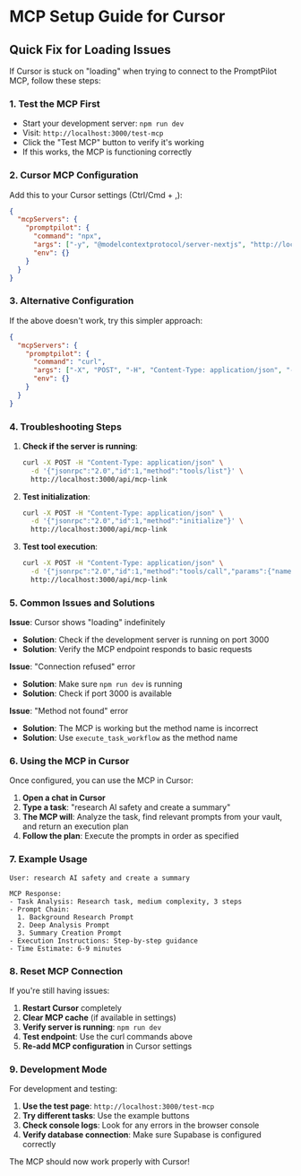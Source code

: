 # MCP Setup Guide for Cursor

## Quick Fix for Loading Issues

If Cursor is stuck on "loading" when trying to connect to the PromptPilot MCP, follow these steps:

### 1. **Test the MCP First**
- Start your development server: `npm run dev`
- Visit: `http://localhost:3000/test-mcp`
- Click the "Test MCP" button to verify it's working
- If this works, the MCP is functioning correctly

### 2. **Cursor MCP Configuration**

Add this to your Cursor settings (Ctrl/Cmd + ,):

```json
{
  "mcpServers": {
    "promptpilot": {
      "command": "npx",
      "args": ["-y", "@modelcontextprotocol/server-nextjs", "http://localhost:3000/api/mcp-link"],
      "env": {}
    }
  }
}
```

### 3. **Alternative Configuration**

If the above doesn't work, try this simpler approach:

```json
{
  "mcpServers": {
    "promptpilot": {
      "command": "curl",
      "args": ["-X", "POST", "-H", "Content-Type: application/json", "-d", "{\"jsonrpc\":\"2.0\",\"id\":1,\"method\":\"tools/list\"}", "http://localhost:3000/api/mcp-link"],
      "env": {}
    }
  }
}
```

### 4. **Troubleshooting Steps**

1. **Check if the server is running**:
   ```bash
   curl -X POST -H "Content-Type: application/json" \
     -d '{"jsonrpc":"2.0","id":1,"method":"tools/list"}' \
     http://localhost:3000/api/mcp-link
   ```

2. **Test initialization**:
   ```bash
   curl -X POST -H "Content-Type: application/json" \
     -d '{"jsonrpc":"2.0","id":1,"method":"initialize"}' \
     http://localhost:3000/api/mcp-link
   ```

3. **Test tool execution**:
   ```bash
   curl -X POST -H "Content-Type: application/json" \
     -d '{"jsonrpc":"2.0","id":1,"method":"tools/call","params":{"name":"execute_task_workflow","arguments":{"task":"test"}}}' \
     http://localhost:3000/api/mcp-link
   ```

### 5. **Common Issues and Solutions**

**Issue**: Cursor shows "loading" indefinitely
- **Solution**: Check if the development server is running on port 3000
- **Solution**: Verify the MCP endpoint responds to basic requests

**Issue**: "Connection refused" error
- **Solution**: Make sure `npm run dev` is running
- **Solution**: Check if port 3000 is available

**Issue**: "Method not found" error
- **Solution**: The MCP is working but the method name is incorrect
- **Solution**: Use `execute_task_workflow` as the method name

### 6. **Using the MCP in Cursor**

Once configured, you can use the MCP in Cursor:

1. **Open a chat in Cursor**
2. **Type a task**: "research AI safety and create a summary"
3. **The MCP will**: Analyze the task, find relevant prompts from your vault, and return an execution plan
4. **Follow the plan**: Execute the prompts in order as specified

### 7. **Example Usage**

```
User: research AI safety and create a summary

MCP Response:
- Task Analysis: Research task, medium complexity, 3 steps
- Prompt Chain: 
  1. Background Research Prompt
  2. Deep Analysis Prompt  
  3. Summary Creation Prompt
- Execution Instructions: Step-by-step guidance
- Time Estimate: 6-9 minutes
```

### 8. **Reset MCP Connection**

If you're still having issues:

1. **Restart Cursor** completely
2. **Clear MCP cache** (if available in settings)
3. **Verify server is running**: `npm run dev`
4. **Test endpoint**: Use the curl commands above
5. **Re-add MCP configuration** in Cursor settings

### 9. **Development Mode**

For development and testing:

1. **Use the test page**: `http://localhost:3000/test-mcp`
2. **Try different tasks**: Use the example buttons
3. **Check console logs**: Look for any errors in the browser console
4. **Verify database connection**: Make sure Supabase is configured correctly

The MCP should now work properly with Cursor! 